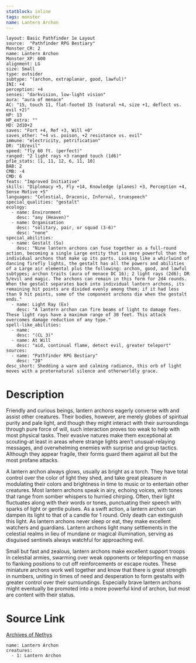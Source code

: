```yaml
---
statblock: inline
tags: monster
name: Lantern Archon
---
```

```statblock
layout: Basic Pathfinder 1e Layout
source:  "Pathfinder RPG Bestiary"
Monster_CR: 2
name: Lantern Archon
Monster_XP: 600
alignment: LG
size: Small
type: outsider
subtype: "(archon, extraplanar, good, lawful)"
INI: +4
perception: +4
senses: "darkvision, low-light vision"
aura: "aura of menace"
AC: "15, touch 11, flat-footed 15 (natural +4, size +1, deflect vs. evil +2)"
HP: 13
HP_extra: ""
HD: 2d10+2
saves: "Fort +4, Ref +3, Will +0"
saves_other: "+4 vs. poison, +2 resistance vs. evil"
immune: "electricity, petrification"
DR: "10/evil"
speed: "fly 60 ft. (perfect)"
ranged: "2 light rays +3 ranged touch (1d6)"
pf1e_stats: [1, 11, 12, 6, 11, 10]
BAB: 2
CMB: -4
CMD: 6
feats: "Improved Initiative"
skills: "Diplomacy +5, Fly +14, Knowledge (planes) +3, Perception +4, Sense Motive +5"
languages: "Celestial, Draconic, Infernal, truespeech"
special_qualities: "gestalt"
ecology:
  - name: Environment
    desc: "any (Heaven)"
  - name: Organisation
    desc: "solitary, pair, or squad (3-6)"
    desc: "none"
special_abilities:
  - name: Gestalt (Su)
    desc: "Nine lantern archons can fuse together as a full-round action, becoming a single Large entity that is more powerful than the individual archons that make up its parts. Looking like a whirlwind of dancing firefly lights, the gestalt has all the powers and abilities of a Large air elemental plus the following: archon, good, and lawful subtypes; archon traits (aura of menace DC 16); 2 light rays (2d6); DR 5/evil and magic. The archons can remain in this form for 2d4 rounds. When the gestalt separates back into individual lantern archons, its remaining hit points are divided evenly among them; if it had less than 9 hit points, some of the component archons die when the gestalt ends."
  - name: Light Ray (Ex)
    desc: "A lantern archon can fire beams of light to damage foes. These light rays have a maximum range of 30 feet. This attack overcomes damage reduction of any type."
spell-like_abilities:
  - name:
    desc: "(CL 3)"
  - name: At Will
    desc: "aid, continual flame, detect evil, greater teleport"
sources:
  - name: "Pathfinder RPG Bestiary"
    desc: "20"
desc_short: Shedding a warm and calming radiance, this orb of light moves with a preternatural silence and otherworldly grace.
```
# Description
Friendly and curious beings, lantern archons eagerly converse with and assist other creatures. Their bodies, however, are merely globes of spiritual purity and pale light, and though they might interact with their surroundings through pure force of will, such interaction proves too weak to help with most physical tasks. Their evasive natures make them exceptional at scouting-at least in areas where strange lights aren’t unusual-relaying messages, and overwhelming enemies with surprise and group tactics. Although they appear fragile, their forms guard them against all but the most profane attacks.

A lantern archon always glows, usually as bright as a torch. They have total control over the color of light they shed, and take great pleasure in modulating their colors and brightness in time to music or to entertain other creatures. Most lantern archons speak in airy, echoing voices, with tones that range from somber whispers to hurried chirping. Often, their light fluctuates along with their words or tones, punctuating their speech with sparks of light or gentle pulses. As a swift action, a lantern archon can dampen its light to that of a candle for 1 round. Only death can extinguish this light. As lantern archons never sleep or eat, they make excellent watchers and guardians. Lantern archons light many settlements in the celestial realms in lieu of mundane or magical illumination, serving as disguised sentinels always watchful for approaching evil.

Small but fast and zealous, lantern archons make excellent support troops in celestial armies, swarming over weak opponents or teleporting en masse to flanking positions to cut off reinforcements or escape routes. These miniature archons work well together and know that there is great strength in numbers, uniting in times of need and desperation to form gestalts with greater control over their surroundings. Especially brave lantern archons might eventually be promoted into a more powerful kind of archon, but most are content with their status.
# Source Link
[Archives of Nethys](https://aonprd.com/MonsterDisplay.aspx?ItemName=Lantern%20Archon)
```encounter-table
name: Lantern Archon
creatures:
  - 1: Lantern Archon
```
